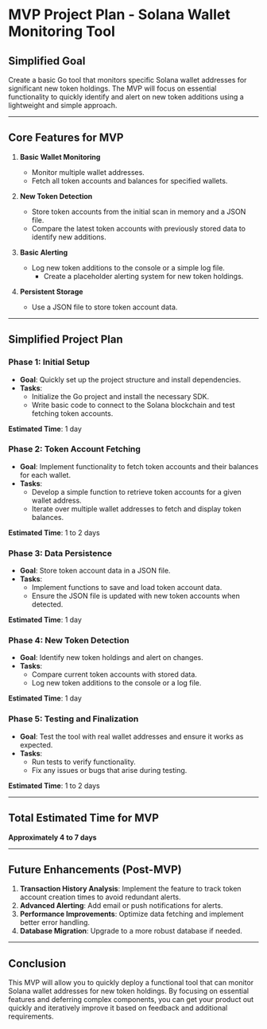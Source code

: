 # MVP Project Plan - Solana Wallet Monitoring Tool

## Simplified Goal
Create a basic Go tool that monitors specific Solana wallet addresses for significant new token holdings.
The MVP will focus on essential functionality to quickly identify and alert on new token additions using a lightweight and simple approach.

---

## Core Features for MVP

1. **Basic Wallet Monitoring**
   - Monitor multiple wallet addresses.
   - Fetch all token accounts and balances for specified wallets.

2. **New Token Detection**
   - Store token accounts from the initial scan in memory and a JSON file.
   - Compare the latest token accounts with previously stored data to identify new additions.

3. **Basic Alerting**
   - Log new token additions to the console or a simple log file.
        - Create a placeholder alerting system for new token holdings.

4. **Persistent Storage**
   - Use a JSON file to store token account data.

---

## Simplified Project Plan

### Phase 1: Initial Setup
- **Goal**: Quickly set up the project structure and install dependencies.
- **Tasks**:
  - Initialize the Go project and install the necessary SDK.
  - Write basic code to connect to the Solana blockchain and test fetching token accounts.

**Estimated Time**: 1 day

### Phase 2: Token Account Fetching
- **Goal**: Implement functionality to fetch token accounts and their balances for each wallet.
- **Tasks**:
  - Develop a simple function to retrieve token accounts for a given wallet address.
  - Iterate over multiple wallet addresses to fetch and display token balances.

**Estimated Time**: 1 to 2 days

### Phase 3: Data Persistence
- **Goal**: Store token account data in a JSON file.
- **Tasks**:
  - Implement functions to save and load token account data.
  - Ensure the JSON file is updated with new token accounts when detected.

**Estimated Time**: 1 day

### Phase 4: New Token Detection
- **Goal**: Identify new token holdings and alert on changes.
- **Tasks**:
  - Compare current token accounts with stored data.
  - Log new token additions to the console or a log file.

**Estimated Time**: 1 day

### Phase 5: Testing and Finalization
- **Goal**: Test the tool with real wallet addresses and ensure it works as expected.
- **Tasks**:
  - Run tests to verify functionality.
  - Fix any issues or bugs that arise during testing.

**Estimated Time**: 1 to 2 days

---

## Total Estimated Time for MVP
**Approximately 4 to 7 days**

---

## Future Enhancements (Post-MVP)
1. **Transaction History Analysis**: Implement the feature to track token account creation times to avoid redundant alerts.
2. **Advanced Alerting**: Add email or push notifications for alerts.
3. **Performance Improvements**: Optimize data fetching and implement better error handling.
4. **Database Migration**: Upgrade to a more robust database if needed.

---

## Conclusion
This MVP will allow you to quickly deploy a functional tool that can monitor Solana wallet addresses for new token holdings.
By focusing on essential features and deferring complex components,
you can get your product out quickly and iteratively improve it based on feedback and additional requirements.
